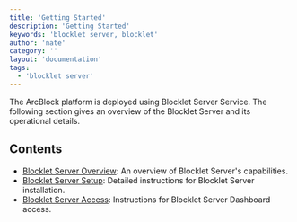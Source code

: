 ```yaml
---
title: 'Getting Started'
description: 'Getting Started'
keywords: 'blocklet server, blocklet'
author: 'nate'
category: ''
layout: 'documentation'
tags:
  - 'blocklet server'
---
```


The ArcBlock platform is deployed using Blocklet Server Service. The following section gives an overview of the Blocklet Server and its operational details.

## Contents

- [Blocklet Server Overview](./overview): An overview of Blocklet Server's capabilities.
- [Blocklet Server Setup](./setup): Detailed instructions for Blocklet Server installation.
- [Blocklet Server Access](./access): Instructions for Blocklet Server Dashboard access.
